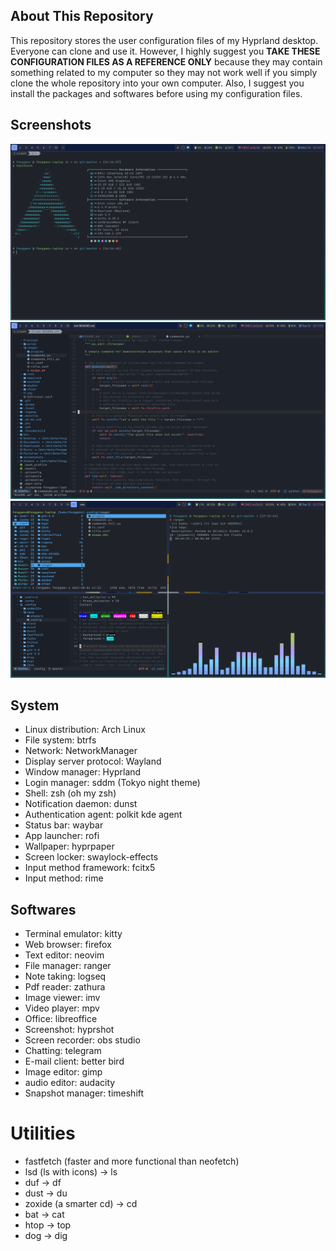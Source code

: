 ## About This Repository

This repository stores the user configuration files of my Hyprland desktop. Everyone can clone and use it. However, I highly suggest you **TAKE THESE CONFIGURATION FILES AS A REFERENCE ONLY** because they may contain something related to my computer so they may not work well if you simply clone the whole repository into your own computer. Also, I suggest you install the packages and softwares before using my configuration files.

## Screenshots

![](./screenshots/01.png)
![](./screenshots/02.png)
![](./screenshots/03.png)

## System

- Linux distribution: Arch Linux
- File system: btrfs
- Network: NetworkManager
- Display server protocol: Wayland
- Window manager: Hyprland
- Login manager: sddm (Tokyo night theme)
- Shell: zsh (oh my zsh)
- Notification daemon: dunst
- Authentication agent: polkit kde agent
- Status bar: waybar
- App launcher: rofi
- Wallpaper: hyprpaper
- Screen locker: swaylock-effects
- Input method framework: fcitx5
- Input method: rime

## Softwares

- Terminal emulator: kitty
- Web browser: firefox
- Text editor: neovim
- File manager: ranger
- Note taking: logseq
- Pdf reader: zathura
- Image viewer: imv
- Video player: mpv
- Office: libreoffice
- Screenshot: hyprshot
- Screen recorder: obs studio
- Chatting: telegram
- E-mail client: better bird
- Image editor: gimp
- audio editor: audacity
- Snapshot manager: timeshift

# Utilities

- fastfetch (faster and more functional than neofetch)
- lsd (ls with icons) -> ls
- duf -> df
- dust -> du
- zoxide (a smarter cd) -> cd
- bat -> cat
- htop -> top
- dog -> dig
